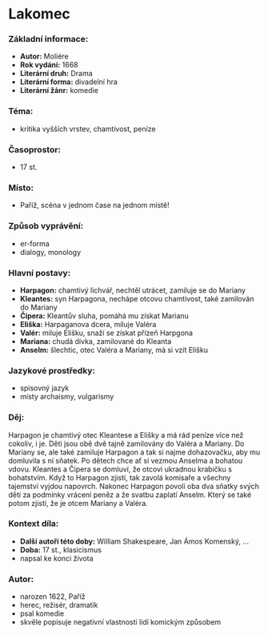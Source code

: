 # Lakomec

### Základní informace:
- **Autor:** Moliére
- **Rok vydání:** 1668
- **Literární druh:** Drama
- **Literární forma:** divadelní hra
- **Literární žánr:** komedie

### Téma: 
- kritika vyšších vrstev, chamtivost, peníze

### Časoprostor:
- 17 st.

### Místo: 
- Paříž, scéna v jednom čase na jednom místě!

### Způsob vyprávění: 
- er-forma
- dialogy, monology

### Hlavní postavy:
- **Harpagon:** chamtivý lichvář, nechtěl utrácet, zamiluje se do Mariany
- **Kleantes:** syn Harpagona, nechápe otcovu chamtivost, také zamilován do Mariany
- **Čipera:** Kleantův sluha, pomáhá mu získat Marianu
- **Eliška:** Harpaganova dcera, miluje Valéra
- **Valér:** miluje Elišku, snaží se získat přízeň Harpgona
- **Mariana:** chudá dívka, zamilované do Kleanta
- **Anselm:** šlechtic, otec Valéra a Mariany, má si vzít Elišku

### Jazykové prostředky:
- spisovný jazyk
- místy archaismy, vulgarismy

### Děj: 
Harpagon je chamtivý otec Kleantese a Elišky a má rád peníze více než cokoliv, i je. Děti jsou obě dvě tajně zamilovány do Valéra a Mariany. Do Mariany se, ale také zamiluje Harpagon a tak si najme dohazovačku, aby mu domluvila s ní sňatek. Po dětech chce ať si vezmou Anselma a bohatou vdovu. Kleantes a Čipera se domluví, že otcovi ukradnou krabičku s bohatstvím. Když to Harpagon zjistí, tak zavolá komisaře a všechny tajemství vyjdou napovrch. Nakonec Harpagon povolí oba dva sňatky svých dětí za podmínky vrácení peněz a že svatbu zaplatí Anselm. Který se také potom zjistí, že je otcem Mariany a Valéra. 

### Kontext díla: 
- **Další autoři této doby:** William Shakespeare, Jan Ámos Komenský, ...
- **Doba:** 17 st., klasicismus
- napsal ke konci života

### Autor: 
- narozen 1622, Paříž
- herec, režisér, dramatik
- psal komedie
- skvěle popisuje negativní vlastnosti lidí komickým způsobem
